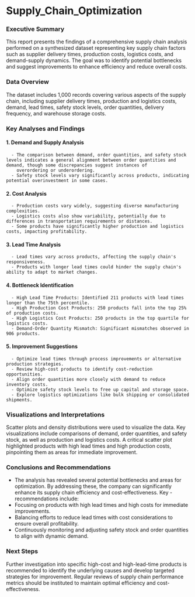 # Supply_Chain_Optimization


### Executive Summary

This report presents the findings of a comprehensive supply chain analysis performed on a synthesized dataset representing key supply chain factors such as supplier delivery times, production costs, logistics costs, and demand-supply dynamics. The goal was to identify potential bottlenecks and suggest improvements to enhance efficiency and reduce overall costs.


### Data Overview

The dataset includes 1,000 records covering various aspects of the supply chain, including supplier delivery times, production and logistics costs, demand, lead times, safety stock levels, order quantities, delivery frequency, and warehouse storage costs.


### Key Analyses and Findings

  #### 1. Demand and Supply Analysis
  
      - The comparison between demand, order quantities, and safety stock levels indicates a general alignment between order quantities and demand, though some discrepancies suggest instances of       
        overordering or underordering.
      - Safety stock levels vary significantly across products, indicating potential overinvestment in some cases.


  #### 2. Cost Analysis
  
      - Production costs vary widely, suggesting diverse manufacturing complexities.
      - Logistics costs also show variability, potentially due to differences in transportation requirements or distances.
      - Some products have significantly higher production and logistics costs, impacting profitability.


  #### 3. Lead Time Analysis
  
      - Lead times vary across products, affecting the supply chain's responsiveness.
      - Products with longer lead times could hinder the supply chain's ability to adapt to market changes.


  #### 4. Bottleneck Identification
  
      - High Lead Time Products: Identified 211 products with lead times longer than the 75th percentile.
      - High Production Cost Products: 250 products fall into the top 25% of production costs.
      - High Logistics Cost Products: 250 products in the top quartile for logistics costs.
      - Demand-Order Quantity Mismatch: Significant mismatches observed in 906 products.


  #### 5. Improvement Suggestions
  
      - Optimize lead times through process improvements or alternative production strategies.
      - Review high-cost products to identify cost-reduction opportunities.
      - Align order quantities more closely with demand to reduce inventory costs.
      - Optimize safety stock levels to free up capital and storage space.
      - Explore logistics optimizations like bulk shipping or consolidated shipments.


### Visualizations and Interpretations

Scatter plots and density distributions were used to visualize the data. Key visualizations include comparisons of demand, order quantities, and safety stock, as well as production and logistics costs. A critical scatter plot highlighted products with high lead times and high production costs, pinpointing them as areas for immediate improvement.


### Conclusions and Recommendations

- The analysis has revealed several potential bottlenecks and areas for optimization. By addressing these, the company can significantly enhance its supply chain efficiency and cost-effectiveness. Key - 
  recommendations include:
- Focusing on products with high lead times and high costs for immediate improvements.
- Balancing efforts to reduce lead times with cost considerations to ensure overall profitability.
- Continuously monitoring and adjusting safety stock and order quantities to align with dynamic demand.


### Next Steps

Further investigation into specific high-cost and high-lead-time products is recommended to identify the underlying causes and develop targeted strategies for improvement. Regular reviews of supply chain performance metrics should be instituted to maintain optimal efficiency and cost-effectiveness.

